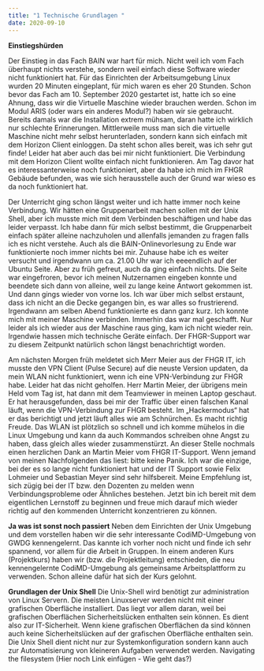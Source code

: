 ```yaml
---
title: "1 Technische Grundlagen "
date: 2020-09-10
---
```



**Einstiegshürden**

Der Einstieg in das Fach BAIN war hart für mich. Nicht weil ich vom Fach überhaupt nichts verstehe, sondern weil einfach diese Software wieder nicht funktioniert hat. Für das Einrichten der Arbeitsumgebung Linux wurden 20 Minuten eingeplant, für mich waren es eher 20 Stunden. Schon bevor das Fach am 10. September 2020 gestartet ist, hatte ich so eine Ahnung, dass wir die Virtuelle Maschine wieder brauchen werden. Schon im Modul ARIS (oder wars ein anderes Modul?) haben wir sie gebraucht. Bereits damals war die Installation extrem mühsam, daran hatte ich wirklich nur schlechte Erinnerungen. Mittlerweile muss man sich die virtuelle Maschine nicht mehr selbst herunterladen, sondern kann sich einfach mit dem Horizon Client einloggen. Da steht schon alles bereit, was ich sehr gut finde! Leider hat aber auch das bei mir nicht funktioniert. Die Verbindung mit dem Horizon Client wollte einfach nicht funktionieren. Am Tag davor hat es interessanterweise noch funktioniert, aber da habe ich mich im FHGR Gebäude befunden, was wie sich herausstelle auch der Grund war wieso es da noch funktioniert hat. 

Der Unterricht ging schon längst weiter und ich hatte immer noch keine Verbindung. Wir hätten eine Gruppenarbeit machen sollen mit der Unix Shell, aber ich musste mich mit dem Verbinden beschäftigen und habe das leider verpasst. Ich habe dann für mich selbst bestimmt, die Gruppenarbeit einfach später alleine nachzuholen und allenfalls jemanden zu fragen falls ich es nicht verstehe. Auch als die BAIN-Onlinevorlesung zu Ende war funktionierte noch immer nichts bei mir. Zuhause habe ich es weiter versucht und irgendwann um ca. 21.00 Uhr war ich eeeendlich auf der Ubuntu Seite. Aber zu früh gefreut, auch da ging einfach nichts. Die Seite war eingefroren, bevor ich meinen Nutzernamen eingeben konnte und beendete sich dann von alleine, weil zu lange keine Antwort gekommen ist. Und dann gings wieder von vorne los. Ich war über mich selbst erstaunt, dass ich nicht an die Decke gegangen bin, es war alles so frustrierend. Irgendwann am selben Abend funktionierte es dann ganz kurz. Ich konnte mich mit meiner Maschine verbinden. Immerhin das war mal geschafft. Nur leider als ich wieder aus der Maschine raus ging, kam ich nicht wieder rein. Irgendwie hassen mich technische Geräte einfach. Der FHGR-Support war zu diesem Zeitpunkt natürlich schon längst benachrichtigt worden. 

Am nächsten Morgen früh meldetet sich Merr Meier aus der FHGR IT, ich musste den VPN Client (Pulse Secure) auf die neuste Version updaten, da mein WLAN nicht funktioniert, wenn ich eine VPN-Verbindung zur FHGR habe. Leider hat das nicht geholfen. Herr Martin Meier, der übrigens mein Held vom Tag ist, hat dann mit dem Teamviewer in meinen Laptop geschaut. Er hat herausgefunden, dass bei mir der Traffic über einen falschen Kanal läuft, wenn die VPN-Verbindung zur FHGR besteht. Im „Hackermodus“ hat er das berichtigt und jetzt läuft alles wie am Schnürchen. Es macht richtig Freude. Das WLAN ist plötzlich so schnell und ich komme mühelos in die Linux Umgebung und kann da auch Kommandos schreiben ohne Angst zu haben, dass gleich alles wieder zusammenstürzt. An dieser Stelle nochmals einen herzlichen Dank an Martin Meier vom FHGR IT-Support. Wenn jemand von meinen Nachfolgenden das liest: bitte keine Panik. Ich war die einzige, bei der es so lange nicht funktioniert hat und der IT Support sowie Felix Lohmeier und Sebastian Meyer sind sehr hilfsbereit. Meine Empfehlung ist, sich zügig bei der IT bzw. den Dozenten zu melden wenn Verbindungsprobleme oder Ähnliches bestehen. 
Jetzt bin ich bereit mit dem eigentlichen Lernstoff zu beginnen und freue mich darauf mich wieder richtig auf den kommenden Unterricht konzentrieren zu können.


**Ja was ist sonst noch passiert**
Neben dem Einrichten der Unix Umgebung und dem vorstellen haben wir die sehr interessante CodiMD-Umgebung von GWDG kennengelernt. Das kannte ich vorher noch nicht und finde ich sehr spannend, vor allem für die Arbeit in Gruppen. In einem anderen Kurs (Projektkurs) haben wir (bzw. die Projektleitung) entschieden, die neu kennengelernte CodiMD-Umgebung als gemeinsame Arbeitsplattform zu verwenden. Schon alleine dafür hat sich der Kurs gelohnt. 

**Grundlagen der Unix Shell**
Die Unix-Shell wird benötigt zur administration von Linux Servern. Die meisten Linuxserver werden nicht mit einer grafischen Oberfläche installiert. Das liegt vor allem daran, weil bei grafischen Oberflächen Sicherheitslücken enthalten sein können. Es dient also zur IT-Sicherheit. Wenn kiene grafischen Oberflächen da sind können auch keine Sicherheitslücken auf der grafischen Oberfläche enthalten sein. Die Unix Shell dient nicht nur zur Systemkonfiguration sondern kann auch zur Automatisierung von kleineren Aufgaben verwendet werden. 
Navigating the filesystem (Hier noch Link einfügen - Wie geht das?)

